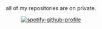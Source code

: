 &nbsp;<div align="center">
  all of my repositories are on private.

  [![spotify-github-profile](https://spotify-github-profile.vercel.app/api/view?uid=21iaphpwcb2zcl7goxny3iq5i&cover_image=true&theme=novatorem&show_offline=true&background_color=121212&interchange=false&bar_color=53b14f&bar_color_cover=true)](https://spotify-github-profile.vercel.app/api/view?uid=21iaphpwcb2zcl7goxny3iq5i&redirect=true)
</div>

